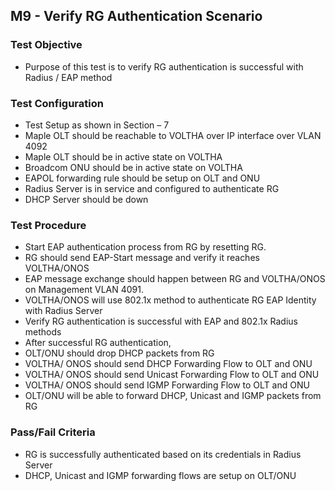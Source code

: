 ## M9 - Verify RG Authentication Scenario

### Test Objective

* Purpose of this test is to verify RG authentication is successful with Radius / EAP method

### Test Configuration
* Test Setup as shown in Section – 7
* Maple OLT should be reachable to VOLTHA over IP interface over VLAN 4092
* Maple OLT should be in active state on VOLTHA
* Broadcom ONU should be in active state on VOLTHA
* EAPOL forwarding rule should be setup on OLT and ONU
* Radius Server is in service and configured to authenticate RG
* DHCP Server should be down

### Test Procedure
* Start EAP authentication process from RG by resetting RG.
* RG should send EAP-Start message and verify it reaches VOLTHA/ONOS
* EAP message exchange should happen between RG and VOLTHA/ONOS on Management VLAN 4091.
* VOLTHA/ONOS will use 802.1x method to authenticate RG EAP Identity with Radius Server
* Verify RG authentication is successful with EAP and 802.1x Radius methods
* After successful RG authentication,
* OLT/ONU should drop DHCP packets from RG
* VOLTHA/ ONOS should send DHCP Forwarding Flow to OLT and ONU
* VOLTHA/ ONOS should send Unicast Forwarding Flow to OLT and ONU
* VOLTHA/ ONOS should send IGMP Forwarding Flow to OLT and ONU
* OLT/ONU will be able to forward DHCP, Unicast and IGMP packets from RG 

### Pass/Fail Criteria

* RG is successfully authenticated based on its credentials in Radius Server
* DHCP, Unicast and IGMP forwarding flows are setup on OLT/ONU

